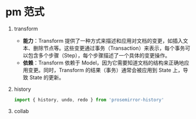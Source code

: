 # pm 范式

1. transform

   - **能力**：Transform 提供了一种方式来描述和应用对文档的变更，如插入文本、删除节点等。这些变更通过事务（Transaction）来表示，每个事务可以包含多个步骤（Step），每个步骤描述了一个具体的变更操作。
   - **依赖**：Transform 依赖于 Model，因为它需要知道文档的结构来正确地应用变更。同时，Transform 的结果（事务）通常会被应用到 State 上，导致 State 的更新。

2. history
   ```ts
   import { history, undo, redo } from 'prosemirror-history'
   ```
3. collab
